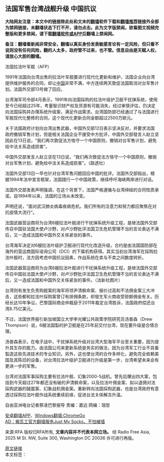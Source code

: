  <h2>法国军售台湾战舰升级 中国抗议</h2> <p class="notice"><b>大陆网友注意：本文中的链接除此处和文末的<a href="https://github.com/bannedbook/fanqiang" >翻墙</a>软件下载和<a href="https://github.com/killgcd/justmysocks/blob/master/README.md">翻墙推荐</a>链接外全部为禁网链接，未翻墙状态下打不开，请勿点击。此为文字版禁闻，欲看图文视频完整版和更多禁闻，请下载<a href="https://github.com/bannedbook/fanqiang">翻墙软件或APP</a>后翻墙上禁闻网。</p><p>备注：翻墙看新闻非常安全，翻墙以真实身份发表敏感言论有一定风险，但只看不说则没有任何风险，翻的人太多，政府管不过来，也不管。信息自由是天赋人权，请放心大胆的翻墙。</b></p>  <div class="entry"> <p><span>法国拉法叶军舰（AFP）</span></p> <p>1991年法国向台湾出售的拉法叶军舰要进行现代化更新和维护，法国企业向台湾提供维护服务的合同，却让<span class='wp_keywordlink_affiliate'><a href="https://www.bannedbook.org/" title="中国" target="_blank">中国</a></span>非常不满，中方连续两天敦促法国取消对台军售计划。法国外交部13号做了回应。</p> <p>台湾海军司令部4月表示，1991年向法国採购的拉法叶级护卫舰干扰弹系统，使用至今已经超过25年，考量智识财产权及货源有可能消失，经过审慎评估，仍决定向法国採购并办理系统升级案，满足作战需求。台湾国防部已经通过了与法国进行军舰现代化整修的合同，这个现代化更新合同金额超过2500万欧元。</p> <p>关于法国政府计划向台湾出售武器，中国外交部12日表示坚决反对，并要求法国政府撤销军售计划，但是相关法国企业不接受中方批评，中国外交部發言人赵立坚因此在13日说，“我们再次敦促法方恪守一个中国原则，撤销对台军售计划，避免给中法关系造成损害”。</p>  <p><span>中国外交部发言人赵立坚在13日说，“我们再次敦促法方恪守一个中国原则，撤销对台军售计划，避免给中法关系造成损害”。（路透社）</span></p> <p>法国外交部13日一早也针对台湾军售问题回应中国的批评。法国外交部指出，根据1994年法中宣言框架，法国践行一个中国政策，继续呼吁海峡两岸进行对话。</p> <p>法国外交部发表声明强调，在这个背景下，法国严格遵循与台湾缔结的合同性质承诺。自1994年以来，法国的立场从未改变。</p> <p>声明还说，“面对武汉肺炎病毒疾病危机，我们所有的注意力和努力都应聚焦在对抗疫情大流行”。</p>  <p>法国武器营运商将为台湾6艘拉法叶舰进行干扰弹系统升级工程，是继法国外交部传召中国驻法国大使卢沙野，对卢沙野批评法国卫生危机管理不当的言论表达不满后，又一造成法国和中国外交关係紧张的事件。</p> <p>台湾海军决定对6艘拉法叶级护卫舰进行现代化改造升级，合约是由法国国防部在海外的营运商国际谘询公司（DCI）的下属机构获得。其实当初台湾海军在採购拉法叶舰时，法方因考虑中国抗议因素，作战系统在卖与不卖之间数度转折。</p> <p><span>法国武器营运商将为台湾6艘拉法叶舰进行干扰弹系统升级工程，是继法国外交部传召中国驻法国大使卢沙野，对卢沙野批评法国卫生危机管理不当的言论表达不满后，又一造成法国和中国外交关係紧张的事件。（法新社图片）</span></p> <p>台湾则有发生负责购舰案的海军将领尹清枫命案、报价过高和不法佣金案三大冲击，这些都和拉法叶採购案曾订有排佣条款，却發生军火商收受钜额佣金有关。历经长达10年争讼，巴黎国际商会仲裁庭于2011年裁定台湾胜诉，法国政府偿还台湾8.75亿美元。</p>  <p>不过，法国世界报引新加坡国立大学李光耀公共政策学院研究员汤普森（Drew Thompson）说，6艘法国製的护卫舰是在25年前交付台湾，现在要升级是合情合理。</p> <p>汤普森表示，在电子战中，干扰弹系统升级对台湾大型海军平台至关重要，因为提升其生存的能力。由法国公司来更新系统是务实的做法，因为台湾军工行业不具备製造这些先进技术的专业知识。另外，这也使台湾的合作多样化，避免完全依赖美国及其陈旧的设备，对台湾拉法叶级护卫舰进行升级是第一步，台湾希望未来会有更进一步的军售。</p> <p>台湾对法国军事採购主要有拉法叶舰、幻象2000-5战机。曾先后爆出四大案，包括到今天超过27年都还没有破的尹清枫命案，以及拉法叶佣金案、拟以退佣对法採购武器的鐽震案、幻象战机佣金案。重新转向法国採购武器，也是台湾政府有意透过採购拉法叶舰作战系统重续前缘，促进台法关係解冻升温。</p> <p>自由亚洲电台记者蔡凌巴黎报导  责编：嘉远  网编：瑞哲</p>  <p></p> <div class="texttj"> <a href="https://github.com/bannedbook/fanqiang/wiki/%E7%A6%81%E9%97%BB%E7%BD%91%E5%AE%89%E5%8D%93%E7%BF%BB%E5%A2%99%E6%96%B0%E9%97%BBAPP" target="_blank">安卓翻墙APP</a>、<a href="https://github.com/bannedbook/fanqiang/wiki/Chrome%E4%B8%80%E9%94%AE%E7%BF%BB%E5%A2%99%E5%8C%85" target="_blank">Windows翻墙:ChromeGo</a><br/> <a href="https://github.com/killgcd/justmysocks/blob/master/README.md" target="_blank">AD：搬瓦工官方翻墙服务Just My Socks，不怕被墙</a> </div><p>来源:RFA  版权归RFA所有, <strong>文章内容并不代表本网立场。</strong>  经 Radio Free Asia, 2025 M St. NW, Suite 300, Washington DC 20036 许可进行再版。</p><a name='sharetosocial'></a>         <div><a href='https://www.bannedbook.org/bnews/headline/20200514/1328117.html'>原文链接</a></div>  </div><!--END ENTRY--> <div class="postfooter"> <div>本文标签：</div>  </div><!--END POSTFOOTER--> 